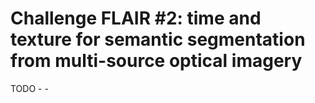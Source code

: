 # Challenge FLAIR #2: time and texture for semantic segmentation from multi-source optical imagery

TODO - -
<!---
 **Baseline du deuxième challenge IA de l'IGN, FLAIR #2 - Multimodalité Sentinel 2 / Ortho**

 Le but de ce challenge est d'utiliser plusieurs types d'image satellites en entrée pour tirer le meilleur de chacun. On utilise des piles temporelles d'images Sentinel 2 et les images ortho. 

 ## U-TAE

 L'architecture utilisée ici a été développée par Vivien Sainte Fare Garnot. Appelée U-TAE, pour U-Net with Temporal Attention Encoder (https://arxiv.org/pdf/2107.07933.pdf), elle a initialement été utilisée pour la segmentation de parcelles agricoles à partir de piles temporelles Sentinel 2. Ici nous l'utilisons pour la segmentation sémantique à grande échelle. Le code original est disponible ici : https://github.com/VSainteuf/utae-paps. 

 <figure style="text-align:center">
  <img
  src="images/utae.png"
  alt="architecture de l'utae">
  <figcaption>Architecture de l'U-TAE</figcaption>
</figure>
-->
